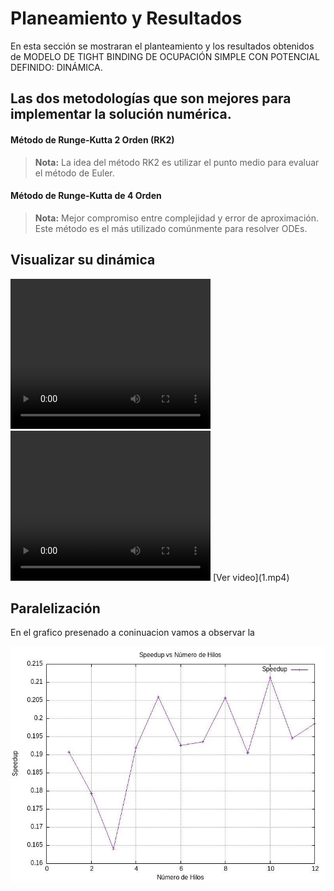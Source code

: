 # Planeamiento  y Resultados 

En esta sección se mostraran el planteamiento y los resultados obtenidos de MODELO DE TIGHT BINDING DE OCUPACIÓN SIMPLE CON POTENCIAL DEFINIDO: DINÁMICA.    


## Las dos metodologías que son mejores para implementar la solución numérica.

####  Método de Runge-Kutta 2  Orden (RK2)


> **Nota:** La idea del método RK2 es utilizar el punto medio para evaluar el método de Euler.

#### Método de Runge-Kutta de 4 Orden
> **Nota:** Mejor compromiso entre complejidad y error de aproximación. Este método es el más utilizado comúnmente para resolver ODEs.

## Visualizar su dinámica

<video width="320" height="240" controls>
  <source src="1.mp4" type="video/mp4">
  Tu navegador no soporta la etiqueta de video.
</video>

<video width="320" height="240" controls>
  <source src="2.mp4" type="2/mp4">
  Tu navegador no soporta la etiqueta de video.
</video>
[Ver video](1.mp4)


## Paralelización 
En el grafico presenado a coninuacion vamos a observar la
<div>
<img src="paralelizacion.jpeg"/>
</div>
